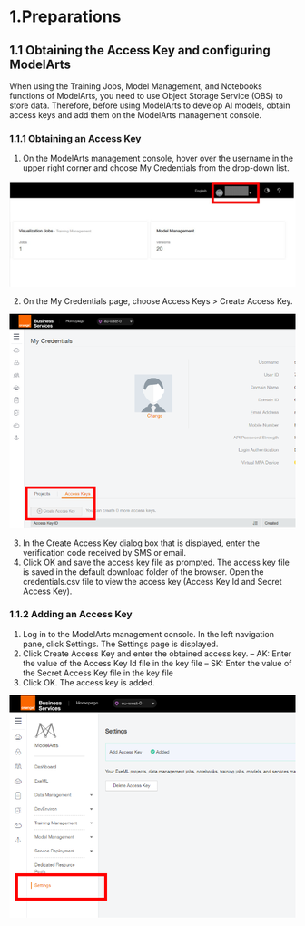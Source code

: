 #  1.Preparations

## 1.1 Obtaining the Access Key and configuring ModelArts

When using the Training Jobs, Model Management, and Notebooks functions of ModelArts, you need to use Object Storage Service (OBS) to store data. Therefore, before using ModelArts to develop AI models, obtain access keys and add them on the ModelArts management console.

### 1.1.1 Obtaining an Access Key

1. On the ModelArts management console, hover over the username in the upper right corner and choose My Credentials from the drop-down list.

<p align="center">
 <img src="Images/credentials.JPG">
</p>

2. On the My Credentials page, choose Access Keys > Create Access Key.

<p align="center">
 <img src="Images/Picture2.png">
</p>

3. In the Create Access Key dialog box that is displayed, enter the verification code received by SMS or email.
4. Click OK and save the access key file as prompted. The access key file is saved in the default download folder of the browser. Open the credentials.csv file to view the access key (Access Key Id and Secret Access Key).

### 1.1.2 Adding an Access Key

1. Log in to the ModelArts management console. In the left navigation pane, click Settings. The Settings page is displayed.
2. Click Create Access Key and enter the obtained access key.
  – AK: Enter the value of the Access Key Id file in the key file
  – SK: Enter the value of the Secret Access Key file in the key file
3. Click OK. The access key is added.

<p align="center">
 <img src="Images/Picture3.png">
</p>
